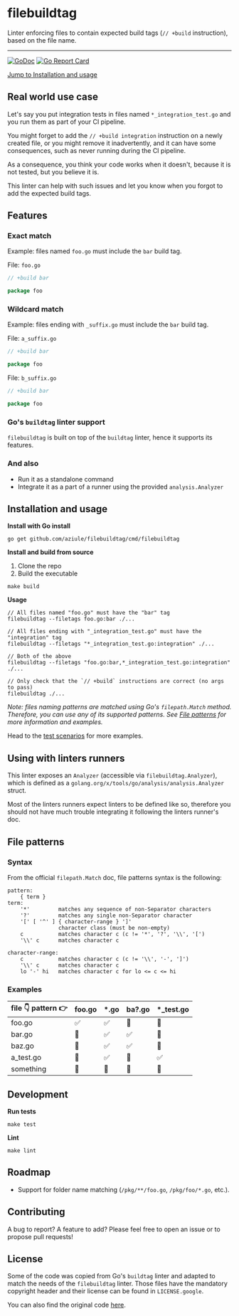 # filebuildtag
Linter enforcing files to contain expected build tags (`// +build` instruction), based on the file name.

---

[![GoDoc](https://godoc.org/github.com/aziule/filebuildtag?status.svg)](https://godoc.org/github.com/aziule/filebuildtag)
[![Go Report Card](https://goreportcard.com/badge/github.com/aziule/filebuildtag)](https://goreportcard.com/report/github.com/aziule/filebuildtag)

[Jump to Installation and usage](#installation-and-usage)

## Real world use case

Let's say you put integration tests in files named `*_integration_test.go` and you run them as part of your CI pipeline.

You might forget to add the `// +build integration` instruction on a newly created file, or you might remove it inadvertently,
and it can have some consequences, such as never running during the CI pipeline.

As a consequence, you think your code works when it doesn't, because it is not tested, but you believe it is.

This linter can help with such issues and let you know when you forgot to add the expected build tags.

## Features

### Exact match

Example: files named `foo.go` must include the `bar` build tag.

File: `foo.go`
```go
// +build bar

package foo
```

### Wildcard match

Example: files ending with `_suffix.go` must include the `bar` build tag.

File: `a_suffix.go`
```go
// +build bar

package foo
```

File: `b_suffix.go`
```go
// +build bar

package foo
```

### Go's `buildtag` linter support

`filebuildtag` is built on top of the `buildtag` linter, hence it supports its features.

### And also

* Run it as a standalone command
* Integrate it as a part of a runner using the provided `analysis.Analyzer`

## Installation and usage

**Install with Go install**

```shell
go get github.com/aziule/filebuildtag/cmd/filebuildtag
```

**Install and build from source**
1. Clone the repo
2. Build the executable
```shell
make build
```

**Usage**

```shell
// All files named "foo.go" must have the "bar" tag
filebuildtag --filetags foo.go:bar ./...

// All files ending with "_integration_test.go" must have the "integration" tag
filebuildtag --filetags "*_integration_test.go:integration" ./...

// Both of the above
filebuildtag --filetags "foo.go:bar,*_integration_test.go:integration" ./...

// Only check that the `// +build` instructions are correct (no args to pass) 
filebuildtag ./...
```

*Note: files naming patterns are matched using Go's `filepath.Match` method. Therefore, you can use any of its supported patterns.
See [File patterns](#file-patterns) for more information and examples.*

Head to the [test scenarios](./filebuildtag_test.go) for more examples.

## Using with linters runners

This linter exposes an `Analyzer` (accessible via `filebuildtag.Analyzer`), which is defined as 
a `golang.org/x/tools/go/analysis/analysis.Analyzer` struct. 

Most of the linters runners expect linters to be defined like so, therefore you should not have much trouble integrating it
following the linters runner's doc.

## File patterns

### Syntax

From the official `filepath.Match` doc, file patterns syntax is the following:

```
pattern:
	{ term }
term:
	'*'         matches any sequence of non-Separator characters
	'?'         matches any single non-Separator character
	'[' [ '^' ] { character-range } ']'
	            character class (must be non-empty)
	c           matches character c (c != '*', '?', '\\', '[')
	'\\' c      matches character c

character-range:
	c           matches character c (c != '\\', '-', ']')
	'\\' c      matches character c
	lo '-' hi   matches character c for lo <= c <= hi
```

### Examples

| file 👇 pattern 👉 | foo.go | *.go | ba?.go | *_test.go |
|--------------------|--------|------|--------|-----------|
| foo.go             | ✅     | ✅   | 🚫     | 🚫        |
| bar.go             | 🚫     | ✅   | ✅     | 🚫        |
| baz.go             | 🚫     | ✅   | ✅     | 🚫        |
| a_test.go          | 🚫     | ✅   | 🚫     | ✅        |
| something          | 🚫     | 🚫   | 🚫     | 🚫        |

## Development



**Run tests**

```shell
make test
```

**Lint**

```shell
make lint
```

## Roadmap

* Support for folder name matching (`/pkg/**/foo.go`, `/pkg/foo/*.go`, etc.).

## Contributing

A bug to report? A feature to add? Please feel free to open an issue or to propose pull requests!

## License

Some of the code was copied from Go's `buildtag` linter and adapted to match the needs of the `filebuildtag` linter.
Those files have the mandatory copyright header and their license can be found in `LICENSE.google`.

You can also find the original code [here](https://github.com/golang/tools/tree/master/go/analysis/passes/buildtag).
